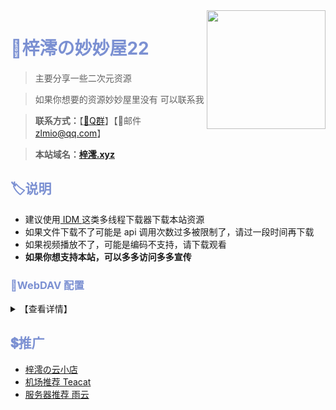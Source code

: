 <img align="right" width="190" src="https://p1.meituan.net/dpplatform/075edf25f3c9dd8a0cd0b69128f018e2100421.png">

# <font color="#7B90D2">🏡梓澪の妙妙屋22</font>

> 主要分享一些二次元资源

> 如果你想要的资源妙妙屋里没有 可以联系我

> **联系方式：**【[🐧Q群](https://qm.qq.com/cgi-bin/qm/qr?k=HOhnnomt8yfmUu83YpLZJzqj8WerK71e&jump_from=webapi)】【📧邮件 zlmio@qq.com】

> **本站域名：[梓澪.xyz](https://xn--i0v44m.xyz)**

## <font color="#7B90D2">🏷说明</font>

- 建议使用[ IDM ](https://www.123pan.com/s/mkLDVv-VACJv)这类多线程下载器下载本站资源
- 如果文件下载不了可能是 api 调用次数过多被限制了，请过一段时间再下载
- 如果视频播放不了，可能是编码不支持，请下载观看
- **如果你想支持本站，可以多多访问多多宣传**

### <font color="#7B90D2">🧷WebDAV 配置</font>

<details>
  <summary>【查看详情】</summary>

| 参数 | 值                   |
| ---- | -------------------- |
| 链接 | https://xn--i0v44m.xyz/dav |
| 主机 | xn--i0v44m.xyz         |
| 路径 | /dav/              |
| 协议 | SSL                 |
| 端口 | 443                 |
| 账号 | ziling              |
| 密码 | ziling              |

</details>

## <font color="#7B90D2">💲推广</font>

+ [梓澪の云小店](https://ziling.inveam.net)
+ [机场推荐 Teacat](https://teacat1.com/#/register?code=8Clp7mjO)
+ [服务器推荐 雨云](https://www.rainyun.com?ref=MjI1NTA=)
  
